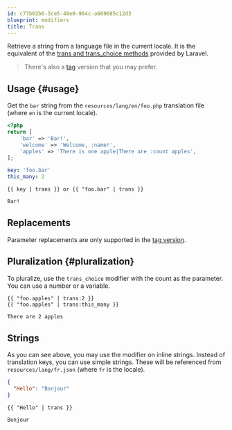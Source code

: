 ```yaml
---
id: c77b02b6-3ce5-40e0-964c-a669685c12d3
blueprint: modifiers
title: Trans
---
```

Retrieve a string from a language file in the current locale. It is the equivalent of the [trans and trans_choice methods](https://laravel.com/docs/localization) provided by Laravel.

> There's also a [tag](/tags/trans) version that you may prefer.

## Usage {#usage}

Get the `bar` string from the `resources/lang/en/foo.php` translation file (where `en` is the current locale).

```php
<?php
return [
    'bar' => 'Bar!',
    'welcome' => 'Welcome, :name!',
    'apples' => 'There is one apple|There are :count apples',
];
```

``` yaml
key: 'foo.bar'
this_many: 2
```

```
{{ key | trans }} or {{ "foo.bar" | trans }}
```

```html
Bar!
```

## Replacements

Parameter replacements are only supported in the [tag version](/tags/trans).

## Pluralization {#pluralization}

To pluralize, use the `trans_choice` modifier with the count as the parameter. You can use a number or a variable.

```
{{ "foo.apples" | trans:2 }}
{{ "foo.apples" | trans:this_many }}
```

```html
There are 2 apples
```

## Strings

As you can see above, you may use the modifier on inline strings. Instead of translation keys, you can use simple strings.
These will be referenced from `resources/lang/fr.json` (where `fr` is the locale).

``` json
{
  "Hello": "Bonjour"
}
```

```
{{ "Hello" | trans }}
```

``` output
Bonjour
```
